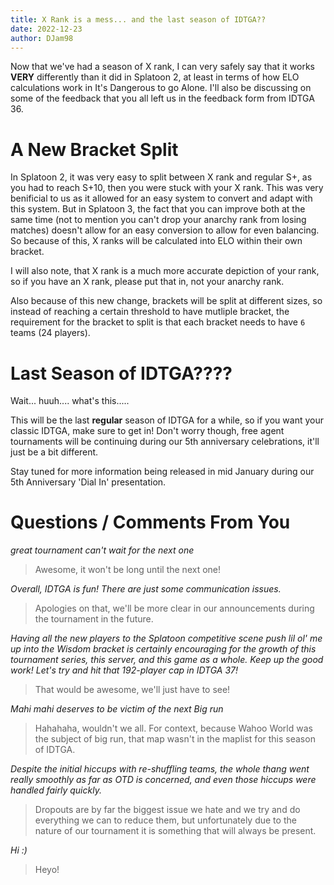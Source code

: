 ```yaml
---
title: X Rank is a mess... and the last season of IDTGA??
date: 2022-12-23
author: DJam98
---
```


Now that we've had a season of X rank, I can very safely say that it works **VERY** differently than it did in Splatoon 2, at least in terms of how ELO calculations work in It's Dangerous to go Alone. I'll also be discussing on some of the feedback that you all left us in the feedback form from IDTGA 36.

# A New Bracket Split

In Splatoon 2, it was very easy to split between X rank and regular S+, as you had to reach S+10, then you were stuck with your X rank. This was very benificial to us as it allowed for an easy system to convert and adapt with this system. But in Splatoon 3, the fact that you can improve both at the same time (not to mention you can't drop your anarchy rank from losing matches) doesn't allow for an easy conversion to allow for even balancing. So because of this, X ranks will be calculated into ELO within their own bracket.

I will also note, that X rank is a much more accurate depiction of your rank, so if you have an X rank, please put that in, not your anarchy rank.

Also because of this new change, brackets will be split at different sizes, so instead of reaching a certain threshold to have mutliple bracket, the requirement for the bracket to split is that each bracket needs to have `6` teams (24 players).

# Last Season of IDTGA????

Wait... huuh.... what's this.....

This will be the last **regular** season of IDTGA for a while, so if you want your classic IDTGA, make sure to get in! Don't worry though, free agent tournaments will be continuing during our 5th anniversary celebrations, it'll just be a bit different.

Stay tuned for more information being released in mid January during our 5th Anniversary 'Dial In' presentation.

# Questions / Comments From You

*great tournament can't wait for the next one*
> Awesome, it won't be long until the next one!

*Overall, IDTGA is fun! There are just some communication issues.*
> Apologies on that, we'll be more clear in our announcements during the tournament in the future.

*Having all the new players to the Splatoon competitive scene push lil ol' me up into the Wisdom bracket is certainly encouraging for the growth of this tournament series, this server, and this game as a whole. Keep up the good work! Let's try and hit that 192-player cap in IDTGA 37!*
> That would be awesome, we'll just have to see!

*Mahi mahi deserves to be victim of the next Big run*
> Hahahaha, wouldn't we all. For context, because Wahoo World was the subject of big run, that map wasn't in the maplist for this season of IDTGA.

*Despite the initial hiccups with re-shuffling teams, the whole thang went really smoothly as far as OTD is concerned, and even those hiccups were handled fairly quickly.*
> Dropouts are by far the biggest issue we hate and we try and do everything we can to reduce them, but unfortunately due to the nature of our tournament it is something that will always be present.

*Hi :)*
> Heyo!

